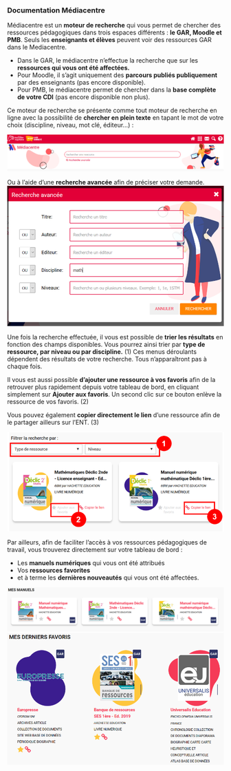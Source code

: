 ### Documentation Médiacentre

Médiacentre est un **moteur de recherche** qui vous permet de chercher des ressources pédagogiques dans trois espaces différents : **le GAR, Moodle et PMB**.
Seuls les **enseignants et élèves** peuvent voir des ressources GAR dans le Mediacentre.

- Dans le GAR, le médiacentre n’effectue la recherche que sur les **ressources qui vous ont été affectées.**
- Pour Moodle, il s’agit uniquement des **parcours publiés publiquement** par des enseignants (pas encore disponible).
- Pour PMB, le médiacentre permet de chercher dans la **base complète de votre CDI** (pas encore disponible non plus).

Ce moteur de recherche se présente comme tout moteur de recherche en ligne avec la possibilité de **chercher en plein texte** en tapant le mot de votre choix (discipline, niveau, mot clé, éditeur…) :

![recherche plein texte](.gitbook/assets/mediacentre_barre-de-recherche.png)

Ou à l’aide d’une **recherche avancée** afin de préciser votre demande.
![recherche avancée](.gitbook/assets/mediacentre_recherche-avancee.png)

Une fois la recherche effectuée, il vous est possible de **trier les résultats** en fonction des champs disponibles. Vous pourrez ainsi trier par **type de ressource, par niveau ou par discipline.** (1) Ces menus déroulants dépendent des résultats de votre recherche. Tous n’apparaîtront pas à chaque fois.

Il vous est aussi possible **d’ajouter une ressource à vos favoris** afin de la retrouver plus rapidement depuis votre tableau de bord, en cliquant simplement sur **Ajouter aux favoris**. Un second clic sur ce bouton enlève la ressource de vos favoris. (2)

Vous pouvez également **copier directement le lien** d’une ressource afin de le partager ailleurs sur l’ENT. (3)

![recherche plein texte](.gitbook/assets/mediacentre_resultat_recherche.png)

Par ailleurs, afin de faciliter l’accès à vos ressources pédagogiques de travail, vous trouverez directement sur votre tableau de bord :
-	Les **manuels numériques** qui vous ont été attribués
-	Vos **ressources favorites**
- et à terme les **dernières nouveautés** qui vous ont été affectées.

![recherche plein texte](.gitbook/assets/mediacentre_mes-manuels.png)
![recherche plein texte](.gitbook/assets/mediacentre_mes-favoris.png)
